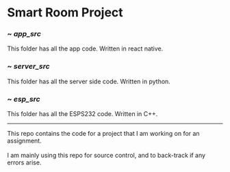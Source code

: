 # Smart Room Project 
### ~ *app_src*
This folder has all the app code. Written in react native.

### ~ *server_src*
This folder has all the server side code. Written in python.

### ~ *esp_src*
This folder has all the ESPS232 code. Written in C++.

___

This repo contains the code for a project that I am working on for an assignment. <br><br> I am mainly using this repo for source control, and to back-track if any errors arise.